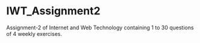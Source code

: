 # IWT_Assignment2
Assignment-2 of Internet and Web Technology containing 1 to 30 questions of 4 weekly exercises.
